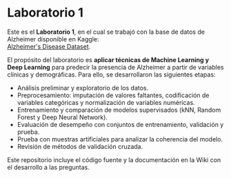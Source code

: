 # Laboratorio 1

Este es el **Laboratorio 1**, en el cual se trabajó con la base de datos de Alzheimer disponible en Kaggle:  
[Alzheimer's Disease Dataset](https://www.kaggle.com/datasets/rabieelkharoua/alzheimers-disease-dataset?resource=download).  

El propósito del laboratorio es **aplicar técnicas de Machine Learning y Deep Learning** para predecir la presencia de Alzheimer a partir de variables clínicas y demográficas. Para ello, se desarrollaron las siguientes etapas:  
- Análisis preliminar y exploratorio de los datos.  
- Preprocesamiento: imputación de valores faltantes, codificación de variables categóricas y normalización de variables numéricas.  
- Entrenamiento y comparación de modelos supervisados (kNN, Random Forest y Deep Neural Network).  
- Evaluación de desempeño con conjuntos de entrenamiento, validación y prueba.  
- Prueba con muestras artificiales para analizar la coherencia del modelo.  
- Revisión de métodos de validación cruzada.  

Este repositorio incluye el código fuente y la documentación en la Wiki con el desarrollo a las preguntas. 
